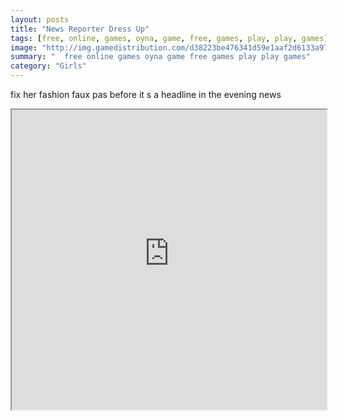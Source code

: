 ```yaml
---
layout: posts
title: "News Reporter Dress Up"
tags: [free, online, games, oyna, game, free, games, play, play, games]
image: "http://img.gamedistribution.com/d38223be476341d59e1aaf2d6133a97b.jpg"
summary: "  free online games oyna game free games play play games"
category: "Girls"
---
```


fix her fashion faux pas before it s a headline in the evening news

<iframe width="100%" height="480px;" src="http://flash.gamedistribution.com?game=d38223be476341d59e1aaf2d6133a97b"></iframe>